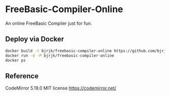 # FreeBasic-Compiler-Online
An online FreeBasic Compiler just for fun.
## Deploy via Docker
```sh
docker build -t bjrjk/freebasic-compiler-online https://github.com/bjrjk/FreeBasic-Compiler-Online.git
docker run -d -P bjrjk/freebasic-compiler-online
docker ps
```
## Reference
CodeMirror 5.19.0 MIT license https://codemirror.net/ 

